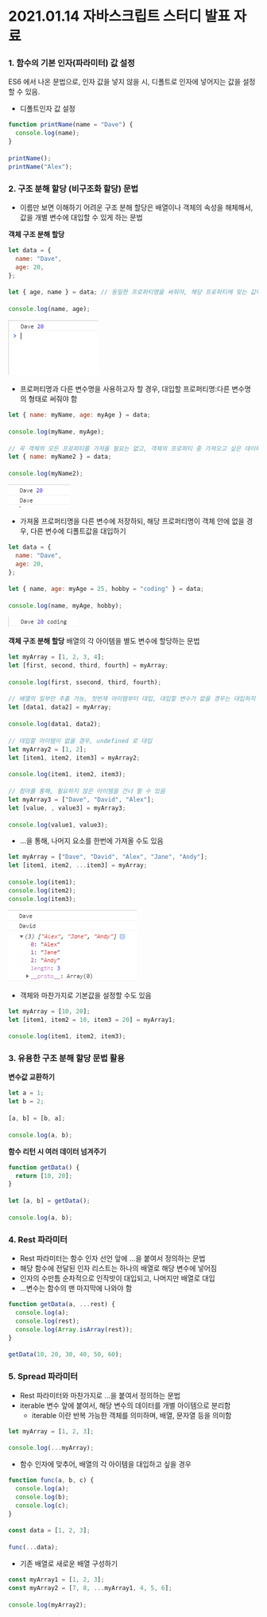 # 2021.01.14 자바스크립트 스터디 발표 자료

### **1. 함수의 기본 인자(파라미터) 값 설정**

ES6 에서 나온 문법으로, 인자 값을 넣지 않을 시, 디폴트로 인자에 넣어지는 값을 설정할 수 있음.

- 디폴트인자 값 설정

```js
function printName(name = "Dave") {
  console.log(name);
}

printName();
printName("Alex");
```

### **2. 구조 분해 할당 (비구조화 할당) 문법**

- 이름만 보면 이해하기 어려운 구조 분해 할당은 배열이나 객체의 속성을 해체해서, 값을 개별 변수에 대입할 수 있게 하는 문법

**객체 구조 분해 할당**

```js
let data = {
  name: "Dave",
  age: 20,
};

let { age, name } = data; // 동일한 프로퍼티명을 써줘야, 해당 프로퍼티에 맞는 값이 대입됨

console.log(name, age);
```

![](./image/01_14_1.png)

- 프로퍼티명과 다른 변수명을 사용하고자 할 경우, 대입할 프로퍼티명:다른 변수명 의 형태로 써줘야 함

```js
let { name: myName, age: myAge } = data;

console.log(myName, myAge);

// 꼭 객체의 모든 프로퍼티를 가져올 필요는 없고, 객체의 프로퍼티 중 가져오고 싶은 데이터만 가져올 수 있음
let { name: myName2 } = data;

console.log(myName2);
```

![](./image/01_14_2.png)

- 가져올 프로퍼티명을 다른 변수에 저장하되, 해당 프로퍼티명이 객체 안에 없을 경우, 다른 변수에 디폴트값을 대입하기

```js
let data = {
  name: "Dave",
  age: 20,
};

let { name, age: myAge = 25, hobby = "coding" } = data;

console.log(name, myAge, hobby);
```

![](./image/01_14_3.png)

**객체 구조 분해 할당**
배열의 각 아이템을 별도 변수에 할당하는 문법

```js
let myArray = [1, 2, 3, 4];
let [first, second, third, fourth] = myArray;

console.log(first, ssecond, third, fourth);

// 배열의 일부만 추출 가능, 첫번재 아이템부터 대입, 대입할 변수가 없을 경우는 대입하지 않음
let [data1, data2] = myArray;

console.log(data1, data2);

// 대입할 아이템이 없을 경우, undefined 로 대입
let myArray2 = [1, 2];
let [item1, item2, item3] = myArray2;

console.log(item1, item2, item3);

// 컴마를 통해, 필요하지 않은 아이템을 건너 띌 수 있음
let myArray3 = ["Dave", "David", "Alex"];
let [value, , value3] = myArray3;

console.log(value1, value3);
```

- ...을 통해, 나머지 요소를 한번에 가져올 수도 있음

```js
let myArray = ["Dave", "David", "Alex", "Jane", "Andy"];
let [item1, item2, ...item3] = myArray;

console.log(item1);
console.log(item2);
console.log(item3);
```

![](./image/01_14_4.png)

- 객체와 마찬가지로 기본값을 설정할 수도 있음

```js
let myArray = [10, 20];
let [item1, item2 = 10, item3 = 20] = myArray1;

console.log(item1, item2, item3);
```

### **3. 유용한 구조 분해 할당 문법 활용**

**변수값 교환하기**

```js
let a = 1;
let b = 2;

[a, b] = [b, a];

console.log(a, b);
```

**함수 리턴 시 여러 데이터 넘겨주기**

```js
function getData() {
  return [10, 20];
}

let [a, b] = getData();

console.log(a, b);
```

### **4. Rest 파라미터**

- Rest 파라미터는 함수 인자 선언 앞에 ...을 붙여서 정의하는 문법
- 해당 함수에 전달된 인자 리스트는 하나의 배열로 해당 변수에 넣어짐
- 인자의 수만틈 순차적으로 인작밧이 대입되고, 나머지만 배열로 대입
- ...변수는 함수의 맨 마지막에 나와야 함

```js
function getData(a, ...rest) {
  console.log(a);
  console.log(rest);
  console.log(Array.isArray(rest));
}

getData(10, 20, 30, 40, 50, 60);
```

### **5. Spread 파라미터**

- Rest 파라미터와 마찬가지로 ...을 붙여서 정의하는 문법
- iterable 변수 앞에 붙여서, 해당 변수의 데이터를 개별 아이템으로 분리함
  - iterable 이란 반복 가능한 객체를 의미하며, 배열, 문자열 등을 의미함

```js
let myArray = [1, 2, 3];

console.log(...myArray);
```

- 함수 인자에 맞추어, 배열의 각 아이템을 대입하고 싶을 경우

```js
function func(a, b, c) {
  console.log(a);
  console.log(b);
  console.log(c);
}

const data = [1, 2, 3];

func(...data);
```

- 기존 배열로 새로운 배열 구성하기

```js
const myArray1 = [1, 2, 3];
const myArray2 = [7, 8, ...myArray1, 4, 5, 6];

console.log(myArray2);
```
